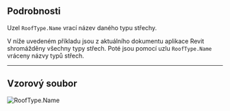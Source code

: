 ## Podrobnosti
Uzel `RoofType.Name` vrací název daného typu střechy.

V níže uvedeném příkladu jsou z aktuálního dokumentu aplikace Revit shromážděny všechny typy střech. Poté jsou pomocí uzlu `RoofType.Name` vráceny názvy typů střech.
___
## Vzorový soubor

![RoofType.Name](./Revit.Elements.RoofType.Name_img.jpg)
